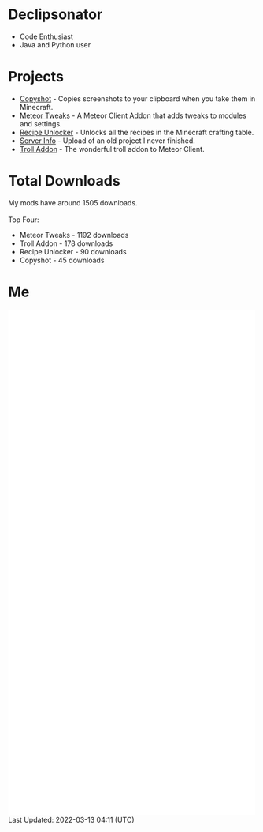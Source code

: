 # Declipsonator
- Code Enthusiast
- Java and Python user
# Projects
- [Copyshot](https://github.com/Declipsonator/Copyshot) - Copies screenshots to your clipboard when you take them in Minecraft.
- [Meteor Tweaks](https://github.com/Declipsonator/Meteor-Tweaks) - A Meteor Client Addon that adds tweaks to modules and settings.
- [Recipe Unlocker](https://github.com/Declipsonator/Recipe-Unlocker) - Unlocks all the recipes in the Minecraft crafting table.
- [Server Info](https://github.com/Declipsonator/Server-Info) - Upload of an old project I never finished.
- [Troll Addon](https://github.com/Declipsonator/Troll-Addon) - The wonderful troll addon to Meteor Client.


# Total Downloads
My mods have around 1505 downloads. \
\
Top Four:
- Meteor Tweaks - 1192 downloads  
- Troll Addon - 178 downloads  
- Recipe Unlocker - 90 downloads  
- Copyshot - 45 downloads  


# Me
<img align="center" src="/github-metrics.svg" alt="Metrics">
Last Updated: 2022-03-13 04:11 (UTC)
